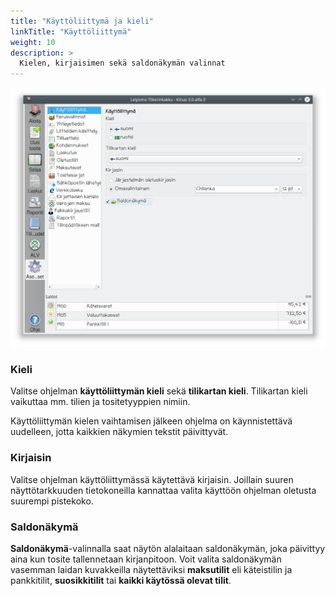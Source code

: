 ```yaml
---
title: "Käyttöliittymä ja kieli"
linkTitle: "Käyttöliittymä"
weight: 10
description: >
  Kielen, kirjaisimen sekä saldonäkymän valinnat
---
```


![](/img/fi/asetukset/kayttoliittyma.png)

### Kieli

Valitse ohjelman **käyttöliittymän kieli** sekä **tilikartan kieli**. Tilikartan kieli vaikuttaa mm. tilien ja tositetyyppien nimiin.

Käyttöliittymän kielen vaihtamisen jälkeen ohjelma on käynnistettävä uudelleen, jotta kaikkien näkymien tekstit päivittyvät.

### Kirjaisin

Valitse ohjelman käyttöliittymässä käytettävä kirjaisin. Joillain suuren näyttötarkkuuden tietokoneilla kannattaa valita käyttöön ohjelman oletusta suurempi pistekoko.

### Saldonäkymä

**Saldonäkymä**-valinnalla saat näytön alalaitaan saldonäkymän, joka päivittyy aina kun tosite tallennetaan kirjanpitoon. Voit valita saldonäkymän vasemman laidan kuvakkeilla näytettäviksi **maksutilit** eli käteistilin ja pankkitilit, **suosikkitilit** tai **kaikki käytössä olevat tilit**.
